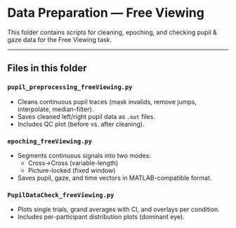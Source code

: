 # Data Preparation — Free Viewing

This folder contains scripts for cleaning, epoching, and checking pupil & gaze data for the Free Viewing task.

---

## Files in this folder

### `pupil_preprocessing_freeViewing.py`
- Cleans continuous pupil traces (mask invalids, remove jumps, interpolate, median-filter).  
- Saves cleaned left/right pupil data as `.mat` files.  
- Includes QC plot (before vs. after cleaning).  

### `epoching_freeViewing.py`
- Segments continuous signals into two modes:  
  - Cross→Cross (variable-length)  
  - Picture-locked (fixed window)  
- Saves pupil, gaze, and time vectors in MATLAB-compatible format.  

### `PupilDataCheck_freeViewing.py` 
- Plots single trials, grand averages with CI, and overlays per condition.  
- Includes per-participant distribution plots (dominant eye).  
